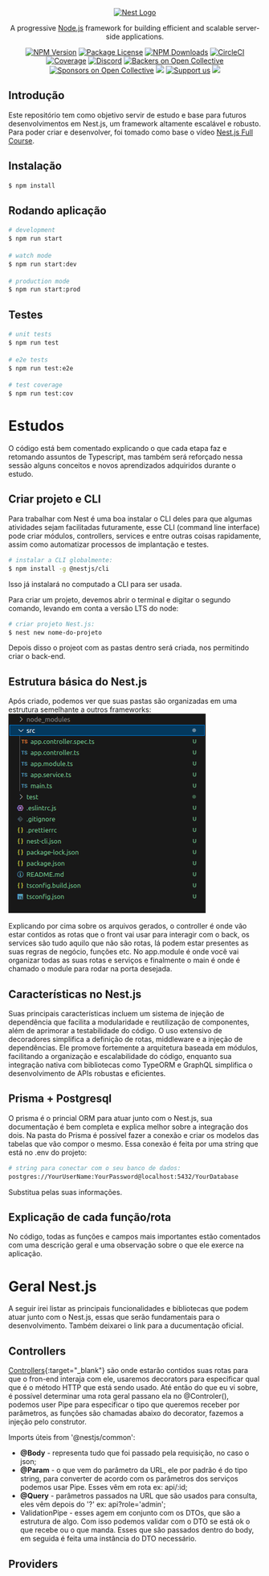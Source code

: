 <p align="center">
  <a href="http://nestjs.com/" target="blank"><img src="https://nestjs.com/img/logo-small.svg" width="200" alt="Nest Logo" /></a>
</p>

[circleci-image]: https://img.shields.io/circleci/build/github/nestjs/nest/master?token=abc123def456
[circleci-url]: https://circleci.com/gh/nestjs/nest

  <p align="center">A progressive <a href="http://nodejs.org" target="_blank">Node.js</a> framework for building efficient and scalable server-side applications.</p>
    <p align="center">
<a href="https://www.npmjs.com/~nestjscore" target="_blank"><img src="https://img.shields.io/npm/v/@nestjs/core.svg" alt="NPM Version" /></a>
<a href="https://www.npmjs.com/~nestjscore" target="_blank"><img src="https://img.shields.io/npm/l/@nestjs/core.svg" alt="Package License" /></a>
<a href="https://www.npmjs.com/~nestjscore" target="_blank"><img src="https://img.shields.io/npm/dm/@nestjs/common.svg" alt="NPM Downloads" /></a>
<a href="https://circleci.com/gh/nestjs/nest" target="_blank"><img src="https://img.shields.io/circleci/build/github/nestjs/nest/master" alt="CircleCI" /></a>
<a href="https://coveralls.io/github/nestjs/nest?branch=master" target="_blank"><img src="https://coveralls.io/repos/github/nestjs/nest/badge.svg?branch=master#9" alt="Coverage" /></a>
<a href="https://discord.gg/G7Qnnhy" target="_blank"><img src="https://img.shields.io/badge/discord-online-brightgreen.svg" alt="Discord"/></a>
<a href="https://opencollective.com/nest#backer" target="_blank"><img src="https://opencollective.com/nest/backers/badge.svg" alt="Backers on Open Collective" /></a>
<a href="https://opencollective.com/nest#sponsor" target="_blank"><img src="https://opencollective.com/nest/sponsors/badge.svg" alt="Sponsors on Open Collective" /></a>
  <a href="https://paypal.me/kamilmysliwiec" target="_blank"><img src="https://img.shields.io/badge/Donate-PayPal-ff3f59.svg"/></a>
    <a href="https://opencollective.com/nest#sponsor"  target="_blank"><img src="https://img.shields.io/badge/Support%20us-Open%20Collective-41B883.svg" alt="Support us"></a>
  <a href="https://twitter.com/nestframework" target="_blank"><img src="https://img.shields.io/twitter/follow/nestframework.svg?style=social&label=Follow"></a>
</p>
  <!--[![Backers on Open Collective](https://opencollective.com/nest/backers/badge.svg)](https://opencollective.com/nest#backer)
  [![Sponsors on Open Collective](https://opencollective.com/nest/sponsors/badge.svg)](https://opencollective.com/nest#sponsor)-->

## Introdução

Este repositório tem como objetivo servir de estudo e base para futuros desenvolvimentos em Nest.js, um framework altamente escalável e robusto.
Para poder criar e desenvolver, foi tomado como base o vídeo [Nest.js Full Course](https://www.youtube.com/watch?v=8_X0nSrzrCw).

## Instalação

```bash
$ npm install
```

## Rodando aplicação

```bash
# development
$ npm run start

# watch mode
$ npm run start:dev

# production mode
$ npm run start:prod
```

## Testes

```bash
# unit tests
$ npm run test

# e2e tests
$ npm run test:e2e

# test coverage
$ npm run test:cov
```

# Estudos

O código está bem comentado explicando o que cada etapa faz e retomando assuntos de Typescript, mas também será reforçado nessa sessão alguns conceitos e novos aprendizados adquiridos durante o estudo.

## Criar projeto e CLI

Para trabalhar com Nest é uma boa instalar o CLI deles para que algumas atividades sejam facilitadas futuramente, esse CLI (command line interface) pode criar módulos, controllers, services e entre outras coisas rapidamente, assim como automatizar processos de implantação e testes.

```bash
# instalar a CLI globalmente:
$ npm install -g @nestjs/cli
```

Isso já instalará no computado a CLI para ser usada.

Para criar um projeto, devemos abrir o terminal e digitar o segundo comando, levando em conta a versão LTS do node:

```bash
# criar projeto Nest.js:
$ nest new nome-do-projeto
```

Depois disso o projeot com as pastas dentro será criada, nos permitindo criar o back-end.

## Estrutura básica do Nest.js

Após criado, podemos ver que suas pastas são organizadas em uma estrutura semelhante a outros frameworks:
![Estrutura básica](/imagens/estrutura.png)

Explicando por cima sobre os arquivos gerados, o controller é onde vão estar contidos as rotas que o front vai usar para interagir com o back, os services são tudo aquilo que não são rotas, lá podem estar presentes as suas regras de negócio, funções etc. No app.module é onde você vai organizar todas as suas rotas e serviços e finalmente o main é onde é chamado o module para rodar na porta desejada.

## Características no Nest.js
 Suas principais características incluem um sistema de injeção de dependência que facilita a modularidade e reutilização de componentes, além de aprimorar a testabilidade do código. O uso extensivo de decoradores simplifica a definição de rotas, middleware e a injeção de dependências. Ele promove fortemente a arquitetura baseada em módulos, facilitando a organização e escalabilidade do código, enquanto sua integração nativa com bibliotecas como TypeORM e GraphQL simplifica o desenvolvimento de APIs robustas e eficientes.
 
## Prisma + Postgresql
O prisma é o princial ORM para atuar junto com o Nest.js, sua documentação é bem completa e explica melhor sobre a integração dos dois. Na pasta do Prisma é possível fazer a conexão e criar os modelos das tabelas que vão compor o mesmo. Essa conexão é feita por uma string que está no .env do projeto:
```bash
# string para conectar com o seu banco de dados:
postgres://YourUserName:YourPassword@localhost:5432/YourDatabase
```
Substitua pelas suas informações.

## Explicação de cada função/rota
No código, todas as funções e campos mais importantes estão comentados com uma descrição geral e uma observação sobre o que ele exerce na aplicação.

# Geral Nest.js
A seguir irei listar as principais funcionalidades e bibliotecas que podem atuar junto com o Nest.js, essas que serão fundamentais para o desenvolvimento. Também
deixarei o link para a ducumentação oficial.

## Controllers
[Controllers](https://docs.nestjs.com/controllers){:target="_blank"} são onde estarão contidos suas rotas para que o fron-end interaja com ele, usaremos decorators para especificar qual que é o método HTTP que está sendo usado. Até então do que eu vi sobre, é possível determinar uma rota geral passano ela no @Controler(), podemos user Pipe para especificar o tipo que queremos receber por parâmetros, as funções são chamadas abaixo do decorator, fazemos a injeção pelo construtor.

Imports úteis from '@nestjs/common':

* __@Body__ - representa tudo que foi passado pela requisição, no caso o json;
* __@Param__ - o que vem do parâmetro da URL, ele por padrão é do tipo string, para converter de acordo com os parâmetros dos serviços podemos usar Pipe. Esses vêm em rota ex: api/:id;
* __@Query__ - parâmetros passados na URL que são usados para consulta, eles vêm depois do '?' ex: api?role='admin';
* ValidationPipe - esses agem em conjunto com os DTOs, que são a estrutura de algo. Com isso podemos validar com o DTO se está ok o que recebe ou o que manda. Esses que são passados dentro do body, em seguida é feita uma instância do DTO necessário.

## Providers
